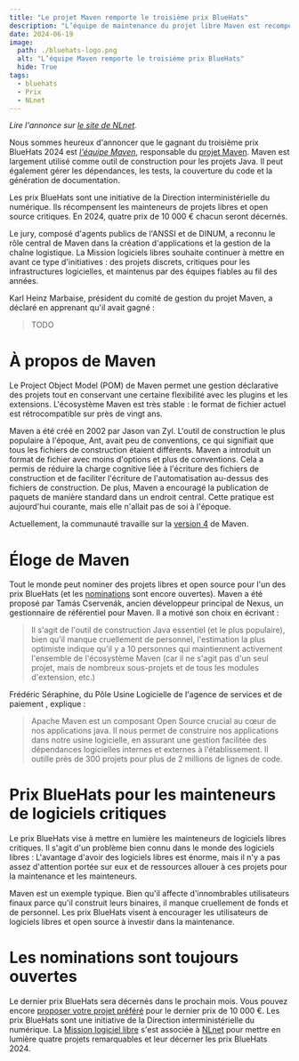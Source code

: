 ```yaml
---
title: "Le projet Maven remporte le troisième prix BlueHats"
description: "L’équipe de maintenance du projet libre Maven est recompensé pour son implication de longue haleine"
date: 2024-06-19
image:
  path: ./bluehats-logo.png
  alt: "L’équipe Maven remporte le troisième prix BlueHats"
  hide: True
tags:
  - bluehats
  - Prix
  - NLnet
---
```


*Lire l'annonce sur [le site de NLnet](https://nlnet.nl/bluehatsprize/2024/3.html).*

 Nous sommes heureux d'annoncer que le gagnant du troisième prix BlueHats 2024 est *[l'équipe Maven](https://maven.apache.org/team.html)*, responsable du [projet Maven](https://maven.apache.org). Maven est largement utilisé comme outil de construction pour les projets Java. Il peut également gérer les dépendances, les tests, la couverture du code et la génération de documentation.

Les prix BlueHats sont une initiative de la Direction interministérielle du numérique. Ils récompensent les mainteneurs de projets libres et open source critiques. En 2024, quatre prix de 10 000 € chacun seront décernés. 

Le jury, composé d'agents publics de l'ANSSI et de DINUM, a reconnu le rôle central de Maven dans la création d'applications et la gestion de la chaîne logistique. La Mission logiciels libres souhaite continuer à mettre en avant ce type d'initiatives : des projets discrets, critiques pour les infrastructures logicielles, et maintenus par des équipes fiables au fil des années.

Karl Heinz Marbaise, président du comité de gestion du projet Maven, a déclaré en apprenant qu'il avait gagné :

> TODO

# À propos de Maven

Le Project Object Model (POM) de Maven permet une gestion déclarative des projets tout en conservant une certaine flexibilité avec les plugins et les extensions. L'écosystème Maven est très stable : le format de fichier actuel est rétrocompatible sur près de vingt ans.


Maven a été créé en 2002 par Jason van Zyl. L'outil de construction le plus populaire à l'époque, Ant, avait peu de conventions, ce qui signifiait que tous les fichiers de construction étaient différents. Maven a introduit un format de fichier avec moins d'options et plus de conventions. Cela a permis de réduire la charge cognitive liée à l'écriture des fichiers de construction et de faciliter l'écriture de l'automatisation au-dessus des fichiers de construction. De plus, Maven a encouragé la publication de paquets de manière standard dans un endroit central. Cette pratique est aujourd'hui courante, mais elle n'allait pas de soi à l'époque.

Actuellement, la communauté travaille sur la [version 4](https://fosdem.org/2024/schedule/event/fosdem-2024-2225-apache-maven-4-0-0-current-state) de Maven.

# Éloge de Maven

Tout le monde peut nominer des projets libres et open source pour l'un des prix BlueHats (et les [nominations](https://nlnet.nl/bluehatsprize/2024/) sont encore ouvertes). Maven a été proposé par Tamás Cservenák, ancien développeur principal de Nexus, un gestionnaire de référentiel pour Maven. Il a motivé son choix en écrivant :

> Il s'agit de l'outil de construction Java essentiel (et le plus populaire), bien qu'il manque cruellement de personnel, l'estimation la plus optimiste indique qu'il y a 10 personnes qui maintiennent activement l'ensemble de l'écosystème Maven (car il ne s'agit pas d'un seul projet, mais de nombreux sous-projets et de tous les modules d'extension, etc.)

Frédéric Séraphine, du Pôle Usine Logicielle de l'agence de services et de paiement , explique :

> Apache Maven est un composant Open Source crucial au cœur de nos
applications java. Il nous permet de construire nos applications dans
notre usine logicielle, en assurant une gestion facilitée des
dépendances logicielles internes et externes à l'établissement. Il
outille près de 300 projets pour plus de 2 millions de lignes de code.
 

# Prix BlueHats pour les mainteneurs de logiciels critiques

Le prix BlueHats vise à mettre en lumière les mainteneurs de logiciels libres critiques. Il s'agit d'un problème bien connu dans le monde des logiciels libres : L'avantage d'avoir des logiciels libres est énorme, mais il n'y a pas assez d'attention portée sur eux et de ressources allouer à ces projets pour la maintenance et les mainteneurs.

Maven est un exemple typique. Bien qu'il affecte d'innombrables utilisateurs finaux parce qu'il construit leurs binaires, il manque cruellement de fonds et de personnel. Les prix BlueHats visent à encourager les utilisateurs de logiciels libres et open source à investir dans la maintenance.

# Les nominations sont toujours ouvertes

Le dernier prix BlueHats sera décernés dans le prochain mois. Vous pouvez encore [proposer votre projet préféré](https://nlnet.nl/bluehatsprize/2024/) pour le dernier prix de 10 000 €. Les prix BlueHats sont une initiative de la Direction interministérielle du numérique. La [Mission logiciel libre](https://code.gouv.fr/) s'est associée à [NLnet](https://nlnet.nl) pour mettre en lumière quatre projets remarquables et leur décerner les prix BlueHats 2024.
